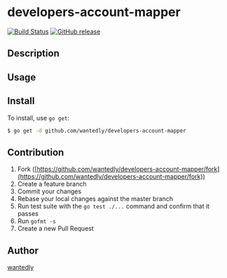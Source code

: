# developers-account-mapper

[![Build Status](https://travis-ci.org/wantedly/developers-account-mapper.svg)](https://travis-ci.org/wantedly/developers-account-mapper)
[![GitHub release](https://img.shields.io/github/release/wantedly/developers-account-mapper.svg)](https://github.com/wantedly/developers-account-mapper/releases)


## Description

## Usage

## Install

To install, use `go get`:

```bash
$ go get -d github.com/wantedly/developers-account-mapper
```

## Contribution

1. Fork ([https://github.com/wantedly/developers-account-mapper/fork](https://github.com/wantedly/developers-account-mapper/fork))
1. Create a feature branch
1. Commit your changes
1. Rebase your local changes against the master branch
1. Run test suite with the `go test ./...` command and confirm that it passes
1. Run `gofmt -s`
1. Create a new Pull Request

## Author

[wantedly](https://github.com/wantedly)
